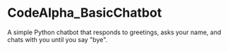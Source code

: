 # CodeAlpha_BasicChatbot
A simple Python chatbot that responds to greetings, asks your name, and chats with you until you say "bye".
